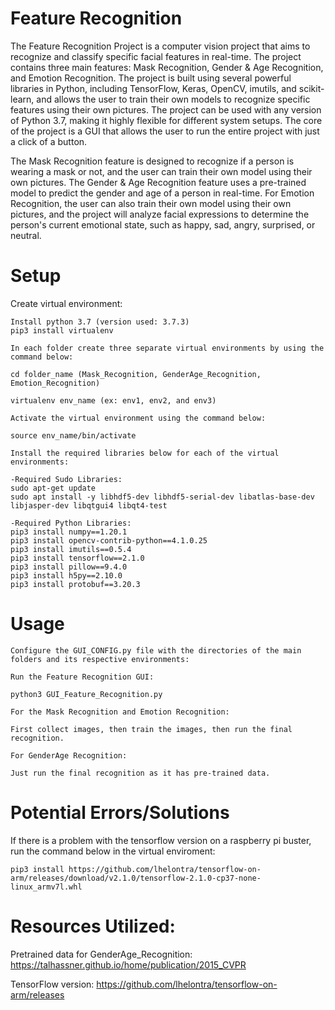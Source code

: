 # Feature Recognition

The Feature Recognition Project is a computer vision project that aims to recognize and classify specific facial features in real-time. The project contains three main features: Mask Recognition, Gender & Age Recognition, and Emotion Recognition. The project is built using several powerful libraries in Python, including TensorFlow, Keras, OpenCV, imutils, and scikit-learn, and allows the user to train their own models to recognize specific features using their own pictures. The project can be used with any version of Python 3.7, making it highly flexible for different system setups. The core of the project is a GUI that allows the user to run the entire project with just a click of a button.

The Mask Recognition feature is designed to recognize if a person is wearing a mask or not, and the user can train their own model using their own pictures. The Gender & Age Recognition feature uses a pre-trained model to predict the gender and age of a person in real-time. For Emotion Recognition, the user can also train their own model using their own pictures, and the project will analyze facial expressions to determine the person's current emotional state, such as happy, sad, angry, surprised, or neutral.


# Setup

Create virtual environment:
```
Install python 3.7 (version used: 3.7.3)
pip3 install virtualenv

In each folder create three separate virtual environments by using the command below:

cd folder_name (Mask_Recognition, GenderAge_Recognition, Emotion_Recognition)

virtualenv env_name (ex: env1, env2, and env3)

Activate the virtual environment using the command below:

source env_name/bin/activate

Install the required libraries below for each of the virtual environments:

-Required Sudo Libraries:
sudo apt-get update
sudo apt install -y libhdf5-dev libhdf5-serial-dev libatlas-base-dev libjasper-dev libqtgui4 libqt4-test

-Required Python Libraries:
pip3 install numpy==1.20.1 
pip3 install opencv-contrib-python==4.1.0.25
pip3 install imutils==0.5.4
pip3 install tensorflow==2.1.0
pip3 install pillow==9.4.0
pip3 install h5py==2.10.0
pip3 install protobuf==3.20.3
```

# Usage
```
Configure the GUI_CONFIG.py file with the directories of the main folders and its respective environments:

Run the Feature Recognition GUI:

python3 GUI_Feature_Recognition.py

For the Mask Recognition and Emotion Recognition:

First collect images, then train the images, then run the final recognition. 

For GenderAge Recognition:

Just run the final recognition as it has pre-trained data.
```


# Potential Errors/Solutions

If there is a problem with the tensorflow version on a raspberry pi buster, run the command below in the virtual enviroment:

```
pip3 install https://github.com/lhelontra/tensorflow-on-arm/releases/download/v2.1.0/tensorflow-2.1.0-cp37-none-linux_armv7l.whl 
```

# Resources Utilized:

Pretrained data for GenderAge_Recognition: 
https://talhassner.github.io/home/publication/2015_CVPR 

TensorFlow version:
https://github.com/lhelontra/tensorflow-on-arm/releases 
